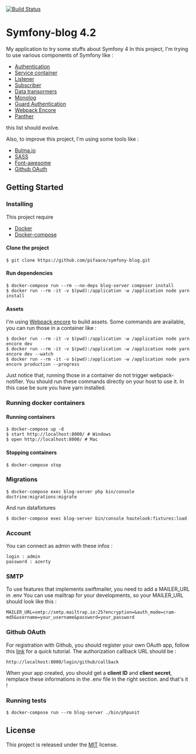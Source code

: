 [![Build Status](https://travis-ci.org/pifaace/symfony-blog.svg?branch=master)](https://travis-ci.org/pifaace/symfony-blog)

# Symfony-blog 4.2

My application to try some stuffs about Symfony 4
In this project, I'm trying to use various components of Symfony like :
* [Authentication](https://symfony.com/doc/current/security.html)
* [Service container](http://symfony.com/doc/current/service_container.html)
* [Listener](http://symfony.com/doc/current/doctrine/event_listeners_subscribers.html#creating-the-listener-class)
* [Subscriber](http://symfony.com/doc/current/doctrine/event_listeners_subscribers.html)
* [Data transormers](https://symfony.com/doc/current/form/data_transformers.html)
* [Monolog](https://symfony.com/doc/current/logging.html)
* [Guard Authentication](https://symfony.com/doc/current/security/guard_authentication.html)
* [Webpack Encore](https://symfony.com/doc/current/frontend.html)
* [Panther](https://symfony.com/blog/introducing-symfony-panther-a-browser-testing-and-web-scrapping-library-for-php)

this list should evolve.

Also, to improve this project, I'm using some tools like :
* [Bulma.io](https://bulma.io/)
* [SASS](http://sass-lang.com/documentation/file.SASS_REFERENCE.html)
* [Font-awesome](http://fontawesome.io/)
* [Github OAuth](https://developer.github.com/apps/building-oauth-apps/authorizing-oauth-apps/)


## Getting Started

### Installing

This project require 
* [Docker](https://docs.docker.com/)
* [Docker-compose](https://docs.docker.com/compose/)

#### Clone the project
```
$ git clone https://github.com/pifaace/symfony-blog.git
```

#### Run dependencies
```
$ docker-compose run --rm --no-deps blog-server composer install
$ docker run --rm -it -v $(pwd):/application -w /application node yarn install
```

#### Assets
I'm using [Webpack encore](https://symfony.com/doc/current/frontend.html) to build assets.
Some commands are available, you can run those in a container like :
```
$ docker run --rm -it -v $(pwd):/application -w /application node yarn encore dev
$ docker run --rm -it -v $(pwd):/application -w /application node yarn encore dev --watch
$ docker run --rm -it -v $(pwd):/application -w /application node yarn encore production --progress
```
Just notice that, running those in a container do not trigger webpack-notifier.
You should run these commands directly on your host to use it. In this case be 
sure you have yarn installed.

### Running docker containers

#### Running containers
```
$ docker-compose up -d
$ start http://localhost:8000/ # Windows
$ open http://localhost:8000/ # Mac
```

#### Stopping containers
```
$ docker-compose stop
```

### Migrations

```
$ docker-compose exec blog-server php bin/console doctrine:migrations:migrate
```

And run datafixtures

```
$ docker-compose exec blog-server bin/console hautelook:fixtures:load
```

### Account
You can connect as admin with these infos :

```
login : admin
password : azerty
```

### SMTP
To use features that implements swiftmailer, you need to add a MAILER_URL in .env
You can use mailtrap for your developments, so your MAILER_URL should look like this :
```
MAILER_URL=smtp://smtp.mailtrap.io:25?encryption=&auth_mode=cram-md5&username=your_username&password=your_password
```

### Github OAuth
For registration with Github, you should register your own OAuth app, follow 
this [link](https://developer.github.com/apps/building-github-apps/creating-a-github-app/) for a quick tutorial.
The authorization callback URL should be :
```
http://localhost:8000/login/github/callback
```
When your app created, you should get a __client ID__ and __client secret__, 
remplace these informations in the .env file in the right section.
and that's it !

### Running tests
```
$ docker-compose run --rm blog-server ./bin/phpunit
```

##  License
This project is released under the [MIT](https://opensource.org/licenses/MIT) license.

